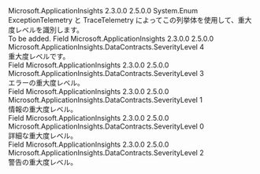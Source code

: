 <Type Name="SeverityLevel" FullName="Microsoft.ApplicationInsights.DataContracts.SeverityLevel">
  <TypeSignature Language="C#" Value="public enum SeverityLevel" />
  <TypeSignature Language="ILAsm" Value=".class public auto ansi sealed SeverityLevel extends System.Enum" />
  <TypeSignature Language="DocId" Value="T:Microsoft.ApplicationInsights.DataContracts.SeverityLevel" />
  <TypeSignature Language="VB.NET" Value="Public Enum SeverityLevel" />
  <TypeSignature Language="F#" Value="type SeverityLevel = " />
  <AssemblyInfo>
    <AssemblyName>Microsoft.ApplicationInsights</AssemblyName>
    <AssemblyVersion>2.3.0.0</AssemblyVersion>
    <AssemblyVersion>2.5.0.0</AssemblyVersion>
  </AssemblyInfo>
  <Base>
    <BaseTypeName>System.Enum</BaseTypeName>
  </Base>
  <Docs>
    <summary>
            ExceptionTelemetry と TraceTelemetry によってこの列挙体を使用して、重大度レベルを識別します。
            </summary>
    <remarks>To be added.</remarks>
  </Docs>
  <Members>
    <Member MemberName="Critical">
      <MemberSignature Language="C#" Value="Critical" />
      <MemberSignature Language="ILAsm" Value=".field public static literal valuetype Microsoft.ApplicationInsights.DataContracts.SeverityLevel Critical = int32(4)" />
      <MemberSignature Language="DocId" Value="F:Microsoft.ApplicationInsights.DataContracts.SeverityLevel.Critical" />
      <MemberSignature Language="VB.NET" Value="Critical" />
      <MemberSignature Language="F#" Value="Critical = 4" Usage="Microsoft.ApplicationInsights.DataContracts.SeverityLevel.Critical" />
      <MemberType>Field</MemberType>
      <AssemblyInfo>
        <AssemblyName>Microsoft.ApplicationInsights</AssemblyName>
        <AssemblyVersion>2.3.0.0</AssemblyVersion>
        <AssemblyVersion>2.5.0.0</AssemblyVersion>
      </AssemblyInfo>
      <ReturnValue>
        <ReturnType>Microsoft.ApplicationInsights.DataContracts.SeverityLevel</ReturnType>
      </ReturnValue>
      <MemberValue>4</MemberValue>
      <Docs>
        <summary>
            重大度レベルです。
            </summary>
      </Docs>
    </Member>
    <Member MemberName="Error">
      <MemberSignature Language="C#" Value="Error" />
      <MemberSignature Language="ILAsm" Value=".field public static literal valuetype Microsoft.ApplicationInsights.DataContracts.SeverityLevel Error = int32(3)" />
      <MemberSignature Language="DocId" Value="F:Microsoft.ApplicationInsights.DataContracts.SeverityLevel.Error" />
      <MemberSignature Language="VB.NET" Value="Error" />
      <MemberSignature Language="F#" Value="Error = 3" Usage="Microsoft.ApplicationInsights.DataContracts.SeverityLevel.Error" />
      <MemberType>Field</MemberType>
      <AssemblyInfo>
        <AssemblyName>Microsoft.ApplicationInsights</AssemblyName>
        <AssemblyVersion>2.3.0.0</AssemblyVersion>
        <AssemblyVersion>2.5.0.0</AssemblyVersion>
      </AssemblyInfo>
      <ReturnValue>
        <ReturnType>Microsoft.ApplicationInsights.DataContracts.SeverityLevel</ReturnType>
      </ReturnValue>
      <MemberValue>3</MemberValue>
      <Docs>
        <summary>
            エラーの重大度レベル。
            </summary>
      </Docs>
    </Member>
    <Member MemberName="Information">
      <MemberSignature Language="C#" Value="Information" />
      <MemberSignature Language="ILAsm" Value=".field public static literal valuetype Microsoft.ApplicationInsights.DataContracts.SeverityLevel Information = int32(1)" />
      <MemberSignature Language="DocId" Value="F:Microsoft.ApplicationInsights.DataContracts.SeverityLevel.Information" />
      <MemberSignature Language="VB.NET" Value="Information" />
      <MemberSignature Language="F#" Value="Information = 1" Usage="Microsoft.ApplicationInsights.DataContracts.SeverityLevel.Information" />
      <MemberType>Field</MemberType>
      <AssemblyInfo>
        <AssemblyName>Microsoft.ApplicationInsights</AssemblyName>
        <AssemblyVersion>2.3.0.0</AssemblyVersion>
        <AssemblyVersion>2.5.0.0</AssemblyVersion>
      </AssemblyInfo>
      <ReturnValue>
        <ReturnType>Microsoft.ApplicationInsights.DataContracts.SeverityLevel</ReturnType>
      </ReturnValue>
      <MemberValue>1</MemberValue>
      <Docs>
        <summary>
            情報の重大度レベル。
            </summary>
      </Docs>
    </Member>
    <Member MemberName="Verbose">
      <MemberSignature Language="C#" Value="Verbose" />
      <MemberSignature Language="ILAsm" Value=".field public static literal valuetype Microsoft.ApplicationInsights.DataContracts.SeverityLevel Verbose = int32(0)" />
      <MemberSignature Language="DocId" Value="F:Microsoft.ApplicationInsights.DataContracts.SeverityLevel.Verbose" />
      <MemberSignature Language="VB.NET" Value="Verbose" />
      <MemberSignature Language="F#" Value="Verbose = 0" Usage="Microsoft.ApplicationInsights.DataContracts.SeverityLevel.Verbose" />
      <MemberType>Field</MemberType>
      <AssemblyInfo>
        <AssemblyName>Microsoft.ApplicationInsights</AssemblyName>
        <AssemblyVersion>2.3.0.0</AssemblyVersion>
        <AssemblyVersion>2.5.0.0</AssemblyVersion>
      </AssemblyInfo>
      <ReturnValue>
        <ReturnType>Microsoft.ApplicationInsights.DataContracts.SeverityLevel</ReturnType>
      </ReturnValue>
      <MemberValue>0</MemberValue>
      <Docs>
        <summary>
            詳細な重大度レベル。
            </summary>
      </Docs>
    </Member>
    <Member MemberName="Warning">
      <MemberSignature Language="C#" Value="Warning" />
      <MemberSignature Language="ILAsm" Value=".field public static literal valuetype Microsoft.ApplicationInsights.DataContracts.SeverityLevel Warning = int32(2)" />
      <MemberSignature Language="DocId" Value="F:Microsoft.ApplicationInsights.DataContracts.SeverityLevel.Warning" />
      <MemberSignature Language="VB.NET" Value="Warning" />
      <MemberSignature Language="F#" Value="Warning = 2" Usage="Microsoft.ApplicationInsights.DataContracts.SeverityLevel.Warning" />
      <MemberType>Field</MemberType>
      <AssemblyInfo>
        <AssemblyName>Microsoft.ApplicationInsights</AssemblyName>
        <AssemblyVersion>2.3.0.0</AssemblyVersion>
        <AssemblyVersion>2.5.0.0</AssemblyVersion>
      </AssemblyInfo>
      <ReturnValue>
        <ReturnType>Microsoft.ApplicationInsights.DataContracts.SeverityLevel</ReturnType>
      </ReturnValue>
      <MemberValue>2</MemberValue>
      <Docs>
        <summary>
            警告の重大度レベル。
            </summary>
      </Docs>
    </Member>
  </Members>
</Type>